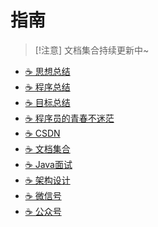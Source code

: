# 指南


> [!注意]
> 文档集合持续更新中~

* [☕️ 思想总结](https://www.yjava.cn/#/summary/)
* [☕️ 程序总结](https://www.yjava.cn/#/program/)
* [☕️ 目标总结](https://www.yjava.cn/#/goal/)
* [☕️ 程序员的青春不迷茫](https://www.yjava.cn/#/book/zi-zhu)
* [☕️ CSDN](https://yangchunjian.blog.csdn.net)
* [☕️ 文档集合](https://www.yjava.cn/#/guide/)
* [☕️ Java面试](https://javainterview.cn)
* [☕️ 架构设计](https://ujava.cn)
* [☕️ 微信号](https://www.yjava.cn/imgs/dearlocation.jpeg)
* [☕️ 公众号](https://www.yjava.cn/imgs/qrcode_for_gh_8756901e5b12_344.jpg)

